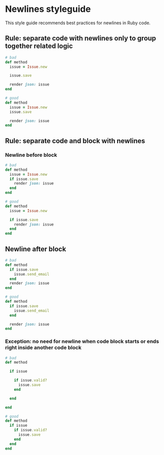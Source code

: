 # Newlines styleguide

This style guide recommends best practices for newlines in Ruby code.

## Rule: separate code with newlines only to group together related logic

```ruby
# bad
def method
  issue = Issue.new

  issue.save

  render json: issue 
end
```

```ruby
# good
def method
  issue = Issue.new
  issue.save

  render json: issue 
end
```

## Rule: separate code and block with newlines

### Newline before block

```ruby
# bad
def method
  issue = Issue.new
  if issue.save
    render json: issue
  end
end
```

```ruby
# good
def method
  issue = Issue.new

  if issue.save
    render json: issue
  end
end
```

## Newline after block

```ruby
# bad
def method
  if issue.save
    issue.send_email
  end
  render json: issue
end
```

```ruby
# good
def method
  if issue.save
    issue.send_email
  end

  render json: issue
end
```

### Exception: no need for newline when code block starts or ends right inside another code block

```ruby
# bad
def method

  if issue

    if issue.valid?
      issue.save
    end

  end

end
```

```ruby
# good
def method
  if issue
    if issue.valid?
      issue.save
    end
  end
end
```
